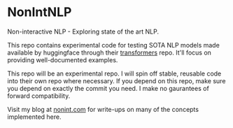 # NonIntNLP
Non-interactive NLP - Exploring state of the art NLP.

This repo contains experimental code for testing SOTA NLP models made available by huggingface through their [transformers](https://github.com/huggingface/transformers)
repo. It'll focus on providing well-documented examples.

This repo will be an experimental repo. I will spin off stable, reusable code into their own repo where necessary. If you
depend on this repo, make sure you depend on exactly the commit you need. I make no gaurantees of forward compatibility.

Visit my blog at [nonint.com](https://www.nonint.com) for write-ups on many of the concepts implemented here.